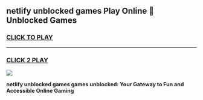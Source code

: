 
## netlify unblocked games Play Online 👋 Unblocked Games
<h3>
<a href="https://premium.freeplayer.one?title=netlify_unblocked_games&ref=19F">CLICK TO PLAY</a></h3>
<hr>

<h3>
<a href="https://premium.freeplayer.one?title=netlify_unblocked_games&ref=19F">CLICK 2 PLAY</a>
  
</h3>

<a href="https://premium.freeplayer.one?title=netlify_unblocked_games&ref=19F"><img src="https://clearcache.store/games.png"></a>


**netlify unblocked games games unblocked: Your Gateway to Fun and Accessible Online Gaming**
